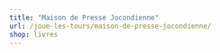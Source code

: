 ```yaml
---
title: "Maison de Presse Jocondienne"
url: /joue-les-tours/maison-de-presse-jocondienne/
shop: livres
---
```


